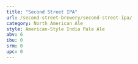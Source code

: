```yaml
---
title: "Second Street IPA"
url: /second-street-brewery/second-street-ipa/
category: North American Ale
style: American-Style India Pale Ale
abv: 6
ibu: 0
srm: 0
upc: 0
---
```


